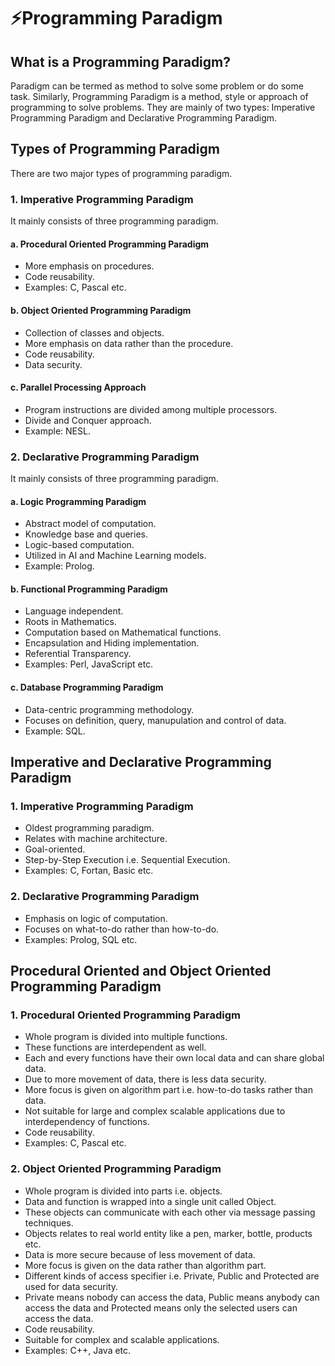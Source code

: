 # ⚡Programming Paradigm

## What is a Programming Paradigm?

Paradigm can be termed as method to solve some problem or do some task. Similarly, Programming Paradigm is a method, style or approach of programming to solve problems. They are mainly of two types: Imperative Programming Paradigm and Declarative Programming Paradigm.

## Types of Programming Paradigm

There are two major types of programming paradigm.

### 1. Imperative Programming Paradigm

It mainly consists of three programming paradigm.

#### a. Procedural Oriented Programming Paradigm

- More emphasis on procedures.
- Code reusability.
- Examples: C, Pascal etc.

#### b. Object Oriented Programming Paradigm

- Collection of classes and objects.
- More emphasis on data rather than the procedure.
- Code reusability.
- Data security.

#### c. Parallel Processing Approach

- Program instructions are divided among multiple processors.
- Divide and Conquer approach.
- Example: NESL.

### 2. Declarative Programming Paradigm

It mainly consists of three programming paradigm.

#### a. Logic Programming Paradigm

- Abstract model of computation.
- Knowledge base and queries.
- Logic-based computation.
- Utilized in AI and Machine Learning models.
- Example: Prolog.

#### b. Functional Programming Paradigm

- Language independent.
- Roots in Mathematics.
- Computation based on Mathematical functions.
- Encapsulation and Hiding implementation.
- Referential Transparency.
- Examples: Perl, JavaScript etc.

#### c. Database Programming Paradigm

- Data-centric programming methodology.
- Focuses on definition, query, manupulation and control of data.
- Example: SQL.

## Imperative and Declarative Programming Paradigm

### 1. Imperative Programming Paradigm

- Oldest programming paradigm.
- Relates with machine architecture.
- Goal-oriented.
- Step-by-Step Execution i.e. Sequential Execution.
- Examples: C, Fortan, Basic etc.

### 2. Declarative Programming Paradigm

- Emphasis on logic of computation.
- Focuses on what-to-do rather than how-to-do.
- Examples: Prolog, SQL etc.

##

## Procedural Oriented and Object Oriented Programming Paradigm

### 1. Procedural Oriented Programming Paradigm

- Whole program is divided into multiple functions.
- These functions are interdependent as well.
- Each and every functions have their own local data and can share global data.
- Due to more movement of data, there is less data security.
- More focus is given on algorithm part i.e. how-to-do tasks rather than data.
- Not suitable for large and complex scalable applications due to interdependency of functions.
- Code reusability.
- Examples: C, Pascal etc.

### 2. Object Oriented Programming Paradigm

- Whole program is divided into parts i.e. objects.
- Data and function is wrapped into a single unit called Object.
- These objects can communicate with each other via message passing techniques.
- Objects relates to real world entity like a pen, marker, bottle, products etc.
- Data is more secure because of less movement of data.
- More focus is given on the data rather than algorithm part.
- Different kinds of access specifier i.e. Private, Public and Protected are used for data security.
- Private means nobody can access the data, Public means anybody can access the data and Protected means only the selected users can access the data.
- Code reusability.
- Suitable for complex and scalable applications.
- Examples: C++, Java etc.

